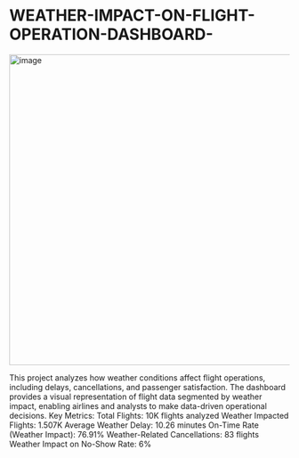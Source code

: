 # WEATHER-IMPACT-ON-FLIGHT-OPERATION-DASHBOARD-
<img width="982" height="558" alt="image" src="https://github.com/user-attachments/assets/84b4a758-eb7e-4335-a849-b3e2b2993cd4" />


This project analyzes how weather conditions affect flight operations, including delays, cancellations, and passenger satisfaction.
The dashboard provides a visual representation of flight data segmented by weather impact, enabling airlines and analysts to make data-driven operational decisions.
Key Metrics:
Total Flights: 10K flights analyzed
Weather Impacted Flights: 1.507K
Average Weather Delay: 10.26 minutes
On-Time Rate (Weather Impact): 76.91%
Weather-Related Cancellations: 83 flights
Weather Impact on No-Show Rate: 6%

